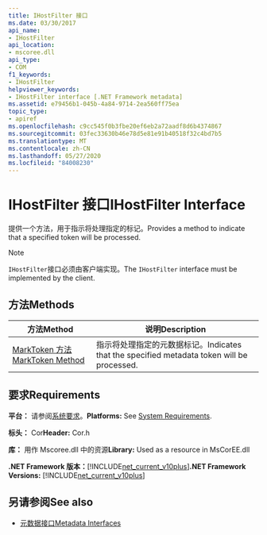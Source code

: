 ```yaml
---
title: IHostFilter 接口
ms.date: 03/30/2017
api_name:
- IHostFilter
api_location:
- mscoree.dll
api_type:
- COM
f1_keywords:
- IHostFilter
helpviewer_keywords:
- IHostFilter interface [.NET Framework metadata]
ms.assetid: e79456b1-045b-4a84-9714-2ea560ff75ea
topic_type:
- apiref
ms.openlocfilehash: c9cc545f0b3fbe20ef6eb2a72aadf8d6b4374867
ms.sourcegitcommit: 03fec33630b46e78d5e81e91b40518f32c4bd7b5
ms.translationtype: MT
ms.contentlocale: zh-CN
ms.lasthandoff: 05/27/2020
ms.locfileid: "84008230"
---
```

# <a name="ihostfilter-interface"></a><span data-ttu-id="c936c-102">IHostFilter 接口</span><span class="sxs-lookup"><span data-stu-id="c936c-102">IHostFilter Interface</span></span>
<span data-ttu-id="c936c-103">提供一个方法，用于指示将处理指定的标记。</span><span class="sxs-lookup"><span data-stu-id="c936c-103">Provides a method to indicate that a specified token will be processed.</span></span>  
  
> [!NOTE]
> <span data-ttu-id="c936c-104">`IHostFilter`接口必须由客户端实现。</span><span class="sxs-lookup"><span data-stu-id="c936c-104">The `IHostFilter` interface must be implemented by the client.</span></span>  
  
## <a name="methods"></a><span data-ttu-id="c936c-105">方法</span><span class="sxs-lookup"><span data-stu-id="c936c-105">Methods</span></span>  
  
|<span data-ttu-id="c936c-106">方法</span><span class="sxs-lookup"><span data-stu-id="c936c-106">Method</span></span>|<span data-ttu-id="c936c-107">说明</span><span class="sxs-lookup"><span data-stu-id="c936c-107">Description</span></span>|  
|------------|-----------------|  
|[<span data-ttu-id="c936c-108">MarkToken 方法</span><span class="sxs-lookup"><span data-stu-id="c936c-108">MarkToken Method</span></span>](ihostfilter-marktoken-method.md)|<span data-ttu-id="c936c-109">指示将处理指定的元数据标记。</span><span class="sxs-lookup"><span data-stu-id="c936c-109">Indicates that the specified metadata token will be processed.</span></span>|  
  
## <a name="requirements"></a><span data-ttu-id="c936c-110">要求</span><span class="sxs-lookup"><span data-stu-id="c936c-110">Requirements</span></span>  
 <span data-ttu-id="c936c-111">**平台：** 请参阅[系统要求](../../get-started/system-requirements.md)。</span><span class="sxs-lookup"><span data-stu-id="c936c-111">**Platforms:** See [System Requirements](../../get-started/system-requirements.md).</span></span>  
  
 <span data-ttu-id="c936c-112">**标头：** Cor</span><span class="sxs-lookup"><span data-stu-id="c936c-112">**Header:** Cor.h</span></span>  
  
 <span data-ttu-id="c936c-113">**库：** 用作 Mscoree.dll 中的资源</span><span class="sxs-lookup"><span data-stu-id="c936c-113">**Library:** Used as a resource in MsCorEE.dll</span></span>  
  
 <span data-ttu-id="c936c-114">**.NET Framework 版本：**[!INCLUDE[net_current_v10plus](../../../../includes/net-current-v10plus-md.md)]</span><span class="sxs-lookup"><span data-stu-id="c936c-114">**.NET Framework Versions:** [!INCLUDE[net_current_v10plus](../../../../includes/net-current-v10plus-md.md)]</span></span>  
  
## <a name="see-also"></a><span data-ttu-id="c936c-115">另请参阅</span><span class="sxs-lookup"><span data-stu-id="c936c-115">See also</span></span>

- [<span data-ttu-id="c936c-116">元数据接口</span><span class="sxs-lookup"><span data-stu-id="c936c-116">Metadata Interfaces</span></span>](metadata-interfaces.md)

